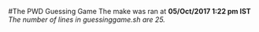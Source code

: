 #The PWD Guessing Game
The make was ran at **05/Oct/2017 1:22 pm  IST**
*The number of lines in guessinggame.sh are 25.*
